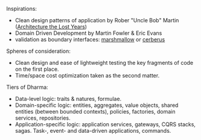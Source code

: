 Inspirations:
* Clean design patterns of application by Rober "Uncle Bob" Martin ([Architecture the Lost Years](http://www.youtube.com/watch?v=WpkDN78P884))
* Domain Driven Development by Martin Fowler & Eric Evans
* validation as boundary interfaces: [marshmallow](https://marshmallow.readthedocs.io/en/3.0/) or [cerberus](http://docs.python-cerberus.org/en/stable/)

Spheres of consideration:
* Clean design and ease of lightweight testing the key fragments of code on the first place.
* Time/space cost optimization taken as the second matter.

Tiers of Dharma:
* Data-level logic: traits & natures, formulae.
* Domain-specific logic: entities, aggregates, value objects, shared entities (between bounded contexts), policies, factories, domain services, repositories.
* Application-specific logic: application services, gateways, CQRS stacks, sagas. Task-, event- and data-driven applications, commands.
